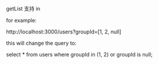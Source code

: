 

getList 支持 in

for example:

http://localhost:3000/users?groupId=[1, 2, null]

this will change the query to:

select * from users where groupId in (1, 2) or groupId is null;
